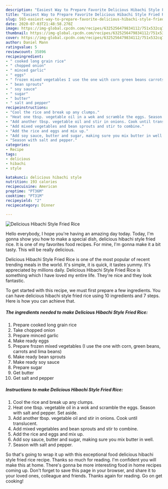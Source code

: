 ```yaml
---
description: "Easiest Way to Prepare Favorite Delicious Hibachi Style Fried Rice"
title: "Easiest Way to Prepare Favorite Delicious Hibachi Style Fried Rice"
slug: 593-easiest-way-to-prepare-favorite-delicious-hibachi-style-fried-rice
date: 2020-07-03T21:48:58.270Z
image: https://img-global.cpcdn.com/recipes/6325256479834112/751x532cq70/delicious-hibachi-style-fried-rice-recipe-main-photo.jpg
thumbnail: https://img-global.cpcdn.com/recipes/6325256479834112/751x532cq70/delicious-hibachi-style-fried-rice-recipe-main-photo.jpg
cover: https://img-global.cpcdn.com/recipes/6325256479834112/751x532cq70/delicious-hibachi-style-fried-rice-recipe-main-photo.jpg
author: Daniel Mann
ratingvalue: 5
reviewcount: 35896
recipeingredient:
- " cooked long grain rice"
- " chopped onion"
- " minced garlic"
- " eggs"
- " frozen mixed vegetables I use the one with corn green beans carrots and lima beans"
- " bean sprouts"
- " soy sauce"
- " sugar"
- " butter"
- " salt and pepper"
recipeinstructions:
- "Cool the rice and break up any clumps."
- "Heat one tbsp. vegetable oil in a wok and scramble the eggs. Season with salt and pepper. Set aside."
- "Add another tbsp. vegetable oil and stir in onions. Cook until translucent."
- "Add mixed vegetables and bean sprouts and stir to combine."
- "Add the rice and eggs and mix up."
- "Add soy sauce, butter and sugar, making sure you mix butter in well."
- "Season with salt and pepper."
categories:
- Recipe
tags:
- delicious
- hibachi
- style

katakunci: delicious hibachi style 
nutrition: 193 calories
recipecuisine: American
preptime: "PT36M"
cooktime: "PT31M"
recipeyield: "2"
recipecategory: Dinner

---
```



![Delicious Hibachi Style Fried Rice](https://img-global.cpcdn.com/recipes/6325256479834112/751x532cq70/delicious-hibachi-style-fried-rice-recipe-main-photo.jpg)

Hello everybody, I hope you're having an amazing day today. Today, I'm gonna show you how to make a special dish, delicious hibachi style fried rice. It is one of my favorites food recipes. For mine, I'm gonna make it a bit tasty. This will be really delicious.



Delicious Hibachi Style Fried Rice is one of the most popular of recent trending meals in the world. It's simple, it is quick, it tastes yummy. It's appreciated by millions daily. Delicious Hibachi Style Fried Rice is something which I have loved my entire life. They're nice and they look fantastic.


To get started with this recipe, we must first prepare a few ingredients. You can have delicious hibachi style fried rice using 10 ingredients and 7 steps. Here is how you can achieve that.

<!--inarticleads1-->

##### The ingredients needed to make Delicious Hibachi Style Fried Rice:

1. Prepare  cooked long grain rice
1. Take  chopped onion
1. Prepare  minced garlic
1. Make ready  eggs
1. Prepare  frozen mixed vegetables (I use the one with corn, green beans, carrots and lima beans)
1. Make ready  bean sprouts
1. Make ready  soy sauce
1. Prepare  sugar
1. Get  butter
1. Get  salt and pepper




<!--inarticleads2-->

##### Instructions to make Delicious Hibachi Style Fried Rice:

1. Cool the rice and break up any clumps.
1. Heat one tbsp. vegetable oil in a wok and scramble the eggs. Season with salt and pepper. Set aside.
1. Add another tbsp. vegetable oil and stir in onions. Cook until translucent.
1. Add mixed vegetables and bean sprouts and stir to combine.
1. Add the rice and eggs and mix up.
1. Add soy sauce, butter and sugar, making sure you mix butter in well.
1. Season with salt and pepper.




So that's going to wrap it up with this exceptional food delicious hibachi style fried rice recipe. Thanks so much for reading. I'm confident you will make this at home. There's gonna be more interesting food in home recipes coming up. Don't forget to save this page in your browser, and share it to your loved ones, colleague and friends. Thanks again for reading. Go on get cooking!
